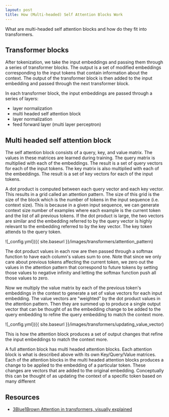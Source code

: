 ```yaml
---
layout: post
title: How (Multi-headed) Self Attention Blocks Work
---
```


What are multi-headed self attention blocks and how do they fit into transformers. 

## Transformer blocks
After tokenization, we take the input embeddings and passing them through a series of transformer blocks. 
The output is a set of modified embeddings corresponding to the input tokens that contain information about the context. 
The output of the transformer block is then added to the input embedding and passed through the next transformer block. 

In each transformer block, the input embeddings are passed through a series of layers:
- layer normalization
- multi headed self attention block
- layer normalization
- feed forward layer (multi layer perceptron)

## Multi headed self attention block

The self attention block consists of a query, key, and value matrix. 
The values in these matrices are learned during training. 
The query matrix is multiplied with each of the embeddings.
The result is a set of query vectors for each of the input tokens.
The key matrix is also multiplied with each of the embeddings.
The result is a set of key vectors for each of the input tokens.

A dot product is computed between each query vector and each key vector.
This results in a grid called an attention pattern. 
The size of this grid is the size of the block which is the number of tokens in the input sequence (i.e. context size). 
This is because in a given input sequence, we can generate context size number of examples where each example is the current token and the list of all previous tokens.
If the dot product is large, the two vectors are similar and the embedding referred to by the query vector is highly relevant to the embedding referred to by the key vector.
The key token attends to the query token. 

![_config.yml]({{ site.baseurl }}/images/transformers/attention_pattern)

The dot product values in each row are then passed through a softmax function to have each column's values sum to one.
Note that since we only care about previous tokens affecting the current token, we zero out the values in the attention pattern that correspond to future tokens by setting those values to negative infinity and letting the softmax function push all those values to zero.

Now we multiply the value matrix by each of the previous token's embeddings in the context to generate a set of value vectors for each input embedding. 
The value vectors are "weighted" by the dot product values in the attention pattern.
Then they are summed up to produce a single output vector that can be thought of as the embedding change to be added to the query embedding to refine the query embedding to match the context more.

![_config.yml]({{ site.baseurl }}/images/transformers/updating_value_vector)

This is how the attention block produces a set of output changes that refine the input embeddings to match the context more.

A full attention block has multi headed attention blocks. 
Each attention block is what is described above with its own Key/Query/Value matrices. 
Each of the attention blocks in the multi headed attention blocks produces a change to be applied to the embedding of a particular token. 
These changes are vectors that are added to the original embedding. 
Conceptually this can be thought of as updating the context of a specific token based on many different 

## Resources
- [3Blue1Brown Attention in transformers, visually explained](https://www.youtube.com/watch?v=eMlx5fFNoYc&t=1204s&ab_channel=3Blue1Brown)